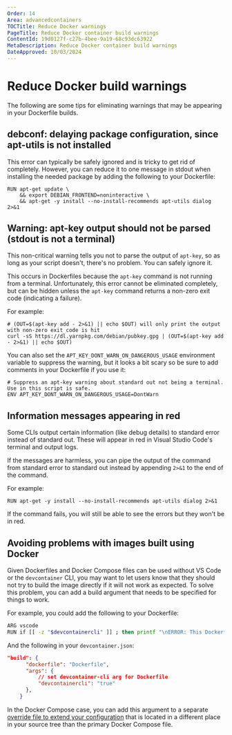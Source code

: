 ```yaml
---
Order: 14
Area: advancedcontainers
TOCTitle: Reduce Docker warnings
PageTitle: Reduce Docker container build warnings
ContentId: 19d0127f-c27b-4bee-9a19-68c93dc63922
MetaDescription: Reduce Docker container build warnings
DateApproved: 10/03/2024
---
```


# Reduce Docker build warnings

The following are some tips for eliminating warnings that may be appearing in
your Dockerfile builds.

## debconf: delaying package configuration, since apt-utils is not installed

This error can typically be safely ignored and is tricky to get rid of
completely. However, you can reduce it to one message in stdout when installing
the needed package by adding the following to your Dockerfile:

```docker
RUN apt-get update \
    && export DEBIAN_FRONTEND=noninteractive \
    && apt-get -y install --no-install-recommends apt-utils dialog 2>&1
```

## Warning: apt-key output should not be parsed (stdout is not a terminal)

This non-critical warning tells you not to parse the output of `apt-key`, so as
long as your script doesn't, there's no problem. You can safely ignore it.

This occurs in Dockerfiles because the `apt-key` command is not running from a
terminal. Unfortunately, this error cannot be eliminated completely, but can be
hidden unless the `apt-key` command returns a non-zero exit code (indicating a
failure).

For example:

```docker
# (OUT=$(apt-key add - 2>&1) || echo $OUT) will only print the output with non-zero exit code is hit
curl -sS https://dl.yarnpkg.com/debian/pubkey.gpg | (OUT=$(apt-key add - 2>&1) || echo $OUT)
```

You can also set the `APT_KEY_DONT_WARN_ON_DANGEROUS_USAGE` environment variable
to suppress the warning, but it looks a bit scary so be sure to add comments in
your Dockerfile if you use it:

```docker
# Suppress an apt-key warning about standard out not being a terminal. Use in this script is safe.
ENV APT_KEY_DONT_WARN_ON_DANGEROUS_USAGE=DontWarn
```

## Information messages appearing in red

Some CLIs output certain information (like debug details) to standard error
instead of standard out. These will appear in red in Visual Studio Code's
terminal and output logs.

If the messages are harmless, you can pipe the output of the command from
standard error to standard out instead by appending `2>&1` to the end of the
command.

For example:

```docker
RUN apt-get -y install --no-install-recommends apt-utils dialog 2>&1
```

If the command fails, you will still be able to see the errors but they won't be
in red.

## Avoiding problems with images built using Docker

Given Dockerfiles and Docker Compose files can be used without VS Code or the
`devcontainer` CLI, you may want to let users know that they should not try to
build the image directly if it will not work as expected. To solve this problem,
you can add a build argument that needs to be specified for things to work.

For example, you could add the following to your Dockerfile:

```bash
ARG vscode
RUN if [[ -z "$devcontainercli" ]] ; then printf "\nERROR: This Dockerfile needs to be built with VS Code !" && exit 1; else printf "VS Code is detected: $devcontainercli"; fi
```

And the following in your `devcontainer.json`:

```json
"build": {
      "dockerfile": "Dockerfile",
      "args": {
          // set devcontainer-cli arg for Dockerfile
          "devcontainercli": "true"
      },
    }
```

In the Docker Compose case, you can add this argument to a separate
[override file to extend your configuration](/docs/devcontainers/create-dev-container.md#extend-your-docker-compose-file-for-development)
that is located in a different place in your source tree than the primary Docker
Compose file.
